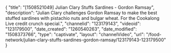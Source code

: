 {
    "title": "[1508521049] Julian Clary Stuffs Sardines - Gordon Ramsay",
    "description": "Julian Clary challenges Gordon Ramsay to make the best stuffed sardines with pistachio nuts and bulgar wheat. For the Cookalong Live credit crunch special.",
    "channelid": "123179143",
    "videoid": "123179500",
    "date_created": "1260540263",
    "date_modified": "1508373766",
    "type": "captivate",
    "layout": "channelVideo",
    "url": "\/food-network\/julian-clary-stuffs-sardines-gordon-ramsay\/123179143-123179500"
}